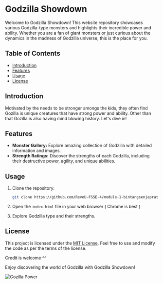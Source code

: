 # Godzilla Showdown

Welcome to Godzilla Showdown! This website repository showcases various Godzilla-type monsters and highlights their incredible power and ability. Whether you are a fan of giant monsters or just curious about the dynamics in the madness of Godzilla universe, this is the place for you.

## Table of Contents
- [Introduction](#introduction)
- [Features](#features)
- [Usage](#usage)
- [License](#license)

## Introduction

Motivated by the needs to be stronger amongs the kids, they often find Gozilla is unique creatures that have strong power and ability. Other than that Gozilla is also having mind blowing history. Let's dive in!

## Features

- **Monster Gallery:** Explore amazing collection of Godzilla with detailed information and images.
- **Strength Ratings:** Discover the strengths of each Godzilla, including their destructive power, agility, and unique abilities.

## Usage

1. Clone the repository:

    ```bash
    git clone https://github.com/RevoU-FSSE-4/module-1-bintangsenjapratama.git
    ```

2. Open the `index.html` file in your web browser ( Chrome is best )

3. Explore Godzilla type and their strengths.

## License

This project is licensed under the [MIT License](LICENSE). Feel free to use and modify the code as per the terms of the license.

Credit is welcome ^^

Enjoy discovering the world of Godzilla with Godzilla Showdown!

![Gozilla Power](images/godzilla_banner.gif)
